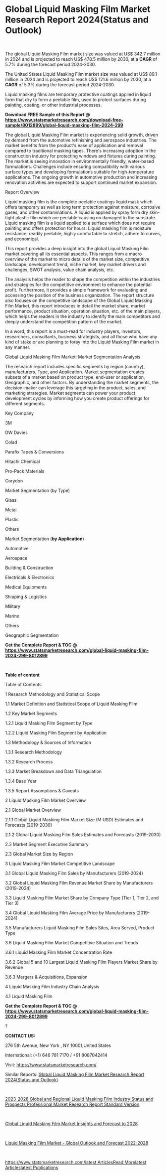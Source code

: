 <h1>Global Liquid Masking Film Market Research Report 2024(Status and Outlook)</h1><br/><p>The global Liquid Masking Film market size was valued at US$ 342.7 million in 2024 and is projected to reach US$ 478.5 million by 2030, at a <strong>CAGR</strong> of 5.7% during the forecast period 2024-2030.</p>
 
 
 
 <p>The United States Liquid Masking Film market size was valued at US$ 89.1 million in 2024 and is projected to reach US$ 121.6 million by 2030, at a <strong>CAGR</strong> of 5.3% during the forecast period 2024-2030.</p>
 
 
 
 <p>Liquid masking films are temporary protective coatings applied in liquid form that dry to form a peelable film, used to protect surfaces during painting, coating, or other industrial processes.</p>
 
 
 
 <p><strong>Download FREE Sample of this Report @ <a href="https://www.statsmarketresearch.com/download-free-sample/8012899/global-liquid-masking-film-2024-299">https://www.statsmarketresearch.com/download-free-sample/8012899/global-liquid-masking-film-2024-299</a></strong></p>
 
 
 
 <p>The global Liquid Masking Film market is experiencing solid growth, driven by demand from the automotive refinishing and aerospace industries. The market benefits from the product&#39;s ease of application and removal compared to traditional masking tapes. There&#39;s increasing adoption in the construction industry for protecting windows and fixtures during painting. The market is seeing innovation in environmentally friendly, water-based formulations. Challenges include ensuring compatibility with various surface types and developing formulations suitable for high-temperature applications. The ongoing growth in automotive production and increasing renovation activities are expected to support continued market expansion.</p>
 
 
 
 <p>Report Overview</p>
 
 
 
 <p>Liquid masking film is the complete peelable coatings liquid mask which offers temporary as well as long term protection against moisture, corrosive gases, and other contaminations. A liquid is applied by spray form dry skin-tight plastic film which are peelable causing no damaged to the substrate. Liquid masking film is a liquid applied to a surface which does not require painting and offers protection for hours. Liquid masking film is moisture resistance, readily peelable, highly comfortable to stretch, adhere to curves, and economical.</p>
 
 
 
 <p>This report provides a deep insight into the global Liquid Masking Film market covering all its essential aspects. This ranges from a macro overview of the market to micro details of the market size, competitive landscape, development trend, niche market, key market drivers and challenges, SWOT analysis, value chain analysis, etc.</p>
 
 
 
 <p>The analysis helps the reader to shape the competition within the industries and strategies for the competitive environment to enhance the potential profit. Furthermore, it provides a simple framework for evaluating and accessing the position of the business organization. The report structure also focuses on the competitive landscape of the Global Liquid Masking Film Market, this report introduces in detail the market share, market performance, product situation, operation situation, etc. of the main players, which helps the readers in the industry to identify the main competitors and deeply understand the competition pattern of the market.</p>
 
 
 
 <p>In a word, this report is a must-read for industry players, investors, researchers, consultants, business strategists, and all those who have any kind of stake or are planning to foray into the Liquid Masking Film market in any manner.</p>
 
 
 
 <p>Global Liquid Masking Film Market: Market Segmentation Analysis</p>
 
 
 
 <p>The research report includes specific segments by region (country), manufacturers, Type, and Application. Market segmentation creates subsets of a market based on product type, end-user or application, Geographic, and other factors. By understanding the market segments, the decision-maker can leverage this targeting in the product, sales, and marketing strategies. Market segments can power your product development cycles by informing how you create product offerings for different segments.</p>
 
 
 
 <p>Key Company</p>
 
 
 
 <p>3M</p>
 
 
 
 <p>DW Davies</p>
 
 
 
 <p>Colad</p>
 
 
 
 <p>Parafix Tapes & Conversions</p>
 
 
 
 <p>Hitachi Chemical</p>
 
 
 
 <p>Pro-Pack Materials</p>
 
 
 
 <p>Corydon</p>
 
 
 
 <p>Market Segmentation (by Type)</p>
 
 
 
 <p>Glass</p>
 
 
 
 <p>Metal</p>
 
 
 
 <p>Plastic</p>
 
 
 
 <p>Others</p>
 
 
 
 <p>Market Segmentation (<strong>by Application</strong>)</p>
 
 
 
 <p>Automotive</p>
 
 
 
 <p>Aerospace</p>
 
 
 
 <p>Building & Construction</p>
 
 
 
 <p>Electricals & Electronics</p>
 
 
 
 <p>Medical Equipments</p>
 
 
 
 <p>Shipping & Logistics</p>
 
 
 
 <p>Military</p>
 
 
 
 <p>Marine</p>
 
 
 
 <p>Others</p>
 
 
 
 <p>Geographic Segmentation</p>
 
 
 
 <div><b>Get the Complete Report & TOC @ <a href="https://www.statsmarketresearch.com/global-liquid-masking-film-2024-299-8012899">https://www.statsmarketresearch.com/global-liquid-masking-film-2024-299-8012899</a></b></div>
 
 
 
 <p><br />
 
 <b>Table of content</b></p>
 
 
 
 <p>Table of Contents<br />
 
 1 Research Methodology and Statistical Scope<br />
 
 1.1 Market Definition and Statistical Scope of Liquid Masking Film<br />
 
 1.2 Key Market Segments<br />
 
 1.2.1 Liquid Masking Film Segment by Type<br />
 
 1.2.2 Liquid Masking Film Segment by Application<br />
 
 1.3 Methodology & Sources of Information<br />
 
 1.3.1 Research Methodology<br />
 
 1.3.2 Research Process<br />
 
 1.3.3 Market Breakdown and Data Triangulation<br />
 
 1.3.4 Base Year<br />
 
 1.3.5 Report Assumptions & Caveats<br />
 
 2 Liquid Masking Film Market Overview<br />
 
 2.1 Global Market Overview<br />
 
 2.1.1 Global Liquid Masking Film Market Size (M USD) Estimates and Forecasts (2019-2030)<br />
 
 2.1.2 Global Liquid Masking Film Sales Estimates and Forecasts (2019-2030)<br />
 
 2.2 Market Segment Executive Summary<br />
 
 2.3 Global Market Size by Region<br />
 
 3 Liquid Masking Film Market Competitive Landscape<br />
 
 3.1 Global Liquid Masking Film Sales by Manufacturers (2019-2024)<br />
 
 3.2 Global Liquid Masking Film Revenue Market Share by Manufacturers (2019-2024)<br />
 
 3.3 Liquid Masking Film Market Share by Company Type (Tier 1, Tier 2, and Tier 3)<br />
 
 3.4 Global Liquid Masking Film Average Price by Manufacturers (2019-2024)<br />
 
 3.5 Manufacturers Liquid Masking Film Sales Sites, Area Served, Product Type<br />
 
 3.6 Liquid Masking Film Market Competitive Situation and Trends<br />
 
 3.6.1 Liquid Masking Film Market Concentration Rate<br />
 
 3.6.2 Global 5 and 10 Largest Liquid Masking Film Players Market Share by Revenue<br />
 
 3.6.3 Mergers & Acquisitions, Expansion<br />
 
 4 Liquid Masking Film Industry Chain Analysis<br />
 
 4.1 Liquid Masking Film</p>
 
 
 
 <div><b>Get the Complete Report & TOC @ <a href="https://www.statsmarketresearch.com/global-liquid-masking-film-2024-299-8012899">https://www.statsmarketresearch.com/global-liquid-masking-film-2024-299-8012899</a></b></div>
 
 
 
 <p>? </p>
 
 
 
 <p><b>CONTACT US:</b><br />
 
 276 5th Avenue, New York , NY 10001,United States<br />
 
 International: (+1) 646 781 7170 / +91 8087042414<br />
 
 Visit: <a href="https://www.statsmarketresearch.com/">https://www.statsmarketresearch.com/</a><br />
 
 Similar Reports: <a href="https://www.statsmarketresearch.com/global-liquid-masking-film-2024-299-8012899">Global Liquid Masking Film Market Research Report 2024(Status and Outlook)</a><br />
 
 <br />
 
 <a href="https://www.statsmarketresearch.com/global-liquid-masking-film-2024-299-8012899">2023-2028 Global and Regional Liquid Masking Film Industry Status and Prospects Professional Market Research Report Standard Version</a><br />
 
 <br />
 
 <a href="https://www.statsmarketresearch.com/global-liquid-masking-film-2024-299-8012899">Global Liquid Masking Film Market Insights and Forecast to 2028</a><br />
 
 <br />
 
 <a href="https://www.statsmarketresearch.com/global-liquid-masking-film-2024-299-8012899">Liquid Masking Film Market - Global Outlook and Forecast 2022-2028</a><br />
 
 <br />
 
 <a href="https://gyeongbokgung.com">https://www.statsmarketresearch.com/</a><a href="https://hallyeomaritime.com">latest Articles</a><a href="https://jingwansa.com">Read More</a><a href="https://nguoiviet.jp/">latest Articles</a><a href="https://www.intelmarketresearch.com/">latest Publications</a></p>